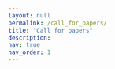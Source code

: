 ```yaml
---
layout: null
permalink: /call_for_papers/
title: "Call for papers"
description: 
nav: true
nav_order: 1
---
```


<script>
    window.onload = function() {
        window.open('/assets/pdf/CFP_HiPeCASP.pdf', '_blank');
      };
</script>
